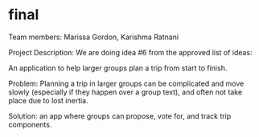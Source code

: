 # final


Team members: Marissa Gordon, Karishma Ratnani

Project Description: We are doing idea #6 from the approved list of ideas:


An application to help larger groups plan a trip from start to finish.

Problem: Planning a trip in larger groups can be complicated and move slowly (especially if they happen over a group text), and often not take place due to lost inertia. 

Solution: an app where groups can propose, vote for, and track trip components. 
